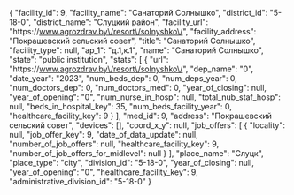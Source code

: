 {
    "facility_id": 9,
    "facility_name": "Санаторий Солнышко",
    "district_id": "5-18-0",
    "district_name": "Слуцкий район",
    "facility_url": "https:\/\/www.agrozdrav.by\/resort\/solnyshko\/",
    "facility_address": "Покрашевский сельский совет",
    "title": "Санаторий Солнышко",
    "facility_type": null,
    "ap_1": "д.1,к.1",
    "name": "Санаторий Солнышко",
    "state": "public institution",
    "stats": [
        {
            "url": "https:\/\/www.agrozdrav.by\/resort\/solnyshko\/",
            "dep_name": "0",
            "date_year": "2023",
            "num_beds_dep": 0,
            "num_deps_year": 0,
            "num_doctors_dep": 0,
            "num_doctors_med": 0,
            "year_of_closing": null,
            "year_of_opening": "0",
            "num_nurse_in_hosp": null,
            "total_nub_staf_hosp": null,
            "beds_in_hospital_key": 35,
            "num_beds_facility_year": 0,
            "healthcare_facility_key": 9
        }
    ],
    "med_id": 9,
    "address": "Покрашевский сельский совет",
    "devices": [],
    "coord_x_y": null,
    "job_offers": [
        {
            "locality": null,
            "job_offer_key": 9,
            "date_of_data_update": null,
            "number_of_job_offers": null,
            "healthcare_facility_key": 9,
            "number_of_job_offers_for_midlevel": null
        }
    ],
    "place_name": "Слуцк",
    "place_type": "city",
    "division_id": "5-18-0",
    "year_of_closing": null,
    "year_of_opening": "0",
    "healthcare_facility_key": 9,
    "administrative_division_id": "5-18-0"
}